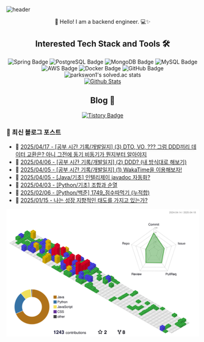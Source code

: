 ![header](https://capsule-render.vercel.app/api?type=waving&color=gradient&height=250&fontSize=40&fontAlignY=40&animation=fadeIn&text=Server%20down%3F%20Must%20be%20cosmic%20rays%20☄️)

<div align="center">
  👋 Hello! I am a backend engineer. 💻✨
</div>

## <div align="center">Interested Tech Stack and Tools 🛠️</div>

<div align="center">
  <img src="https://img.shields.io/badge/Spring-6DB33F?style=flat&logo=Spring&logoColor=white" alt="Spring Badge"/>
  <img src="https://img.shields.io/badge/PostgreSQL-336791?style=flat&logo=PostgreSQL&logoColor=white" alt="PostgreSQL Badge"/>
  <img src="https://img.shields.io/badge/MongoDB-47A248?style=flat&logo=MongoDB&logoColor=white" alt="MongoDB Badge"/>
  <img src="https://img.shields.io/badge/MySQL-4479A1?style=flat&logo=MySQL&logoColor=white" alt="MySQL Badge"/>
  <img src="https://img.shields.io/badge/AWS-232F3E?style=flat&logo=Amazon-AWS&logoColor=white" alt="AWS Badge"/>
  <img src="https://img.shields.io/badge/Docker-2496ED?style=flat&logo=Docker&logoColor=white" alt="Docker Badge"/>
  <img src="https://img.shields.io/badge/GitHub-181717?style=flat&logo=GitHub&logoColor=white" alt="GitHub Badge"/>
</div>

<div align="center">
  <img src="https://github-readme-solvedac.hyp3rflow.vercel.app/api/?handle=parkswon1" alt="parkswon1's solved.ac stats"/>
</div>

<div align="center">
  <a href="https://www.codenary.co.kr/user-profile/detail/%EB%B0%95%EC%84%9D%EC%9B%90?github_ride=true&utm_source=github">
    <img src="https://www.codenary.co.kr/widget/github/api?username=%EB%B0%95%EC%84%9D%EC%9B%90" alt="Github Stats">
  </a>
</div>

## <div align="center">Blog 🌱</div>
<div align="center">
  <a href="https://naturecancoding.tistory.com/">
    <img src="https://img.shields.io/badge/Tistory-000000?style=flat&logo=tistory&logoColor=white" alt="Tistory Badge"/>
  </a>
</div>

<!-- START_CUSTOM_SECTION -->

<!-- START_CUSTOM_SECTION -->
### 📝 최신 블로그 포스트

- 📰 [2025/04/17 - [공부 시간 기록/개발일지] (3) DTO, VO, ??? 그럼 DDD끼리 데이터 교환은? 아니 그전에 동기 비동기가 뭔지부터 알아야지](https://naturecancoding.tistory.com/157)
- 📰 [2025/04/06 - [공부 시간 기록/개발일지] (2) DDD? (내 방식대로 해보기)](https://naturecancoding.tistory.com/156)
- 📰 [2025/04/05 - [공부 시간 기록/개발일지] (1) WakaTime을 이용해보자!](https://naturecancoding.tistory.com/155)
- 📰 [2025/04/05 - [Java/기초] 인텔리제이 javadoc 자동화?](https://naturecancoding.tistory.com/154)
- 📰 [2025/04/03 - [Python/기초] 조합과 순열](https://naturecancoding.tistory.com/153)
- 📰 [2025/02/06 - [Python/백준] 1749_점수따먹기 (누적합)](https://naturecancoding.tistory.com/152)
- 📰 [2025/01/15 - 나는 성장 지향적인 태도를 가지고 있는가?](https://naturecancoding.tistory.com/151)

<!-- END_CUSTOM_SECTION -->
<!-- END_CUSTOM_SECTION -->

<!-- 3D 잔디 -->
![3D 잔디](./profile-3d-contrib/profile-gitblock.svg)
